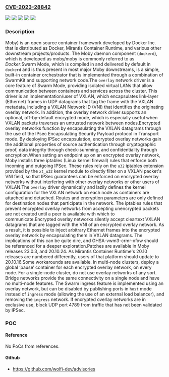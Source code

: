 ### [CVE-2023-28842](https://cve.mitre.org/cgi-bin/cvename.cgi?name=CVE-2023-28842)
![](https://img.shields.io/static/v1?label=Product&message=moby&color=blue)
![](https://img.shields.io/static/v1?label=Version&message=%3E%3D%201.12.0%2C%20%3C%2020.10.24%20&color=brightgreen)
![](https://img.shields.io/static/v1?label=Version&message=%3E%3D%2023.0.0%2C%20%3C%2023.0.3%20&color=brightgreen)
![](https://img.shields.io/static/v1?label=Vulnerability&message=CWE-420%3A%20Unprotected%20Alternate%20Channel&color=brightgreen)
![](https://img.shields.io/static/v1?label=Vulnerability&message=CWE-636%3A%20Not%20Failing%20Securely%20('Failing%20Open')&color=brightgreen)

### Description

Moby) is an open source container framework developed by Docker Inc. that is distributed as Docker, Mirantis Container Runtime, and various other downstream projects/products. The Moby daemon component (`dockerd`), which is developed as moby/moby is commonly referred to as *Docker*.Swarm Mode, which is compiled in and delivered by default in `dockerd` and is thus present in most major Moby downstreams, is a simple, built-in container orchestrator that is implemented through a combination of SwarmKit and supporting network code.The `overlay` network driver is a core feature of Swarm Mode, providing isolated virtual LANs that allow communication between containers and services across the cluster. This driver is an implementation/user of VXLAN, which encapsulates link-layer (Ethernet) frames in UDP datagrams that tag the frame with the VXLAN metadata, including a VXLAN Network ID (VNI) that identifies the originating overlay network. In addition, the overlay network driver supports an optional, off-by-default encrypted mode, which is especially useful when VXLAN packets traverses an untrusted network between nodes.Encrypted overlay networks function by encapsulating the VXLAN datagrams through the use of the IPsec Encapsulating Security Payload protocol in Transport mode. By deploying IPSec encapsulation, encrypted overlay networks gain the additional properties of source authentication through cryptographic proof, data integrity through check-summing, and confidentiality through encryption.When setting an endpoint up on an encrypted overlay network, Moby installs three iptables (Linux kernel firewall) rules that enforce both incoming and outgoing IPSec. These rules rely on the `u32` iptables extension provided by the `xt_u32` kernel module to directly filter on a VXLAN packet's VNI field, so that IPSec guarantees can be enforced on encrypted overlay networks without interfering with other overlay networks or other users of VXLAN.The `overlay` driver dynamically and lazily defines the kernel configuration for the VXLAN network on each node as containers are attached and detached. Routes and encryption parameters are only defined for destination nodes that participate in the network. The iptables rules that prevent encrypted overlay networks from accepting unencrypted packets are not created until a peer is available with which to communicate.Encrypted overlay networks silently accept cleartext VXLAN datagrams that are tagged with the VNI of an encrypted overlay network. As a result, it is possible to inject arbitrary Ethernet frames into the encrypted overlay network by encapsulating them in VXLAN datagrams. The implications of this can be quite dire, and GHSA-vwm3-crmr-xfxw should be referenced for a deeper exploration.Patches are available in Moby releases 23.0.3, and 20.10.24. As Mirantis Container Runtime's 20.10 releases are numbered differently, users of that platform should update to 20.10.16.Some workarounds are available. In multi-node clusters, deploy a global ‘pause’ container for each encrypted overlay network, on every node. For a single-node cluster, do not use overlay networks of any sort. Bridge networks provide the same connectivity on a single node and have no multi-node features. The Swarm ingress feature is implemented using an overlay network, but can be disabled by publishing ports in `host` mode instead of `ingress` mode (allowing the use of an external load balancer), and removing the `ingress` network. If encrypted overlay networks are in exclusive use, block UDP port 4789 from traffic that has not been validated by IPSec.

### POC

#### Reference
No PoCs from references.

#### Github
- https://github.com/wolfi-dev/advisories

